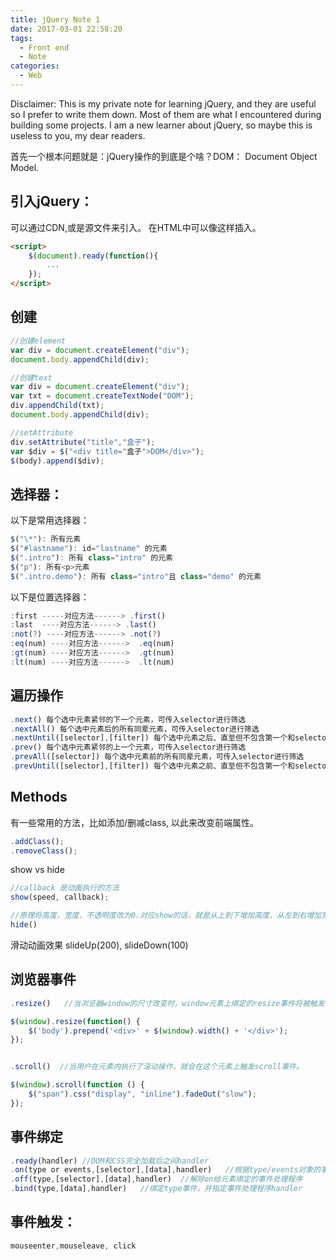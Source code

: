 ```yaml
---
title: jQuery Note 1
date: 2017-03-01 22:58:20
tags:
  - Front end
  - Note
categories:
  - Web
---
```


Disclaimer: This is my private note for learning jQuery, and they are useful so I prefer to write them down. Most of them are what I encountered during building some projects. I am a new learner about jQuery, so maybe this is useless to you, my dear readers.
<!--more-->

首先一个根本问题就是：jQuery操作的到底是个啥？DOM： Document Object Model.

## 引入jQuery：
可以通过CDN,或是源文件来引入。
在HTML中可以像这样插入。

```html
<script>
	$(document).ready(function(){
		...
	});
</script>

```
## 创建

```js
//创建element
var div = document.createElement("div");
document.body.appendChild(div);

//创建text
var div = document.createElement("div");
var txt = document.createTextNode("DOM");
div.appendChild(txt);
document.body.appendChild(div);

//setAttribute
div.setAttribute("title","盒子");
var $div = $("<div title="盒子">DOM</div>");
$(body).append($div);
```

## 选择器：
以下是常用选择器：

```js
$("\*"): 所有元素
$("#lastname"): id="lastname" 的元素
$(".intro"): 所有 class="intro" 的元素
$("p"): 所有<p>元素
$(".intro.demo"): 所有 class="intro"且 class="demo" 的元素
```

以下是位置选择器：

```js
:first -----对应方法------> .first()
:last  ----对应方法------> .last()
:not(?) ----对应方法------> .not(?)
:eq(num) ----对应方法------>  .eq(num)
:gt(num) ----对应方法------>  .gt(num)
:lt(num) ----对应方法------>  .lt(num)
```

## 遍历操作

```js
.next() 每个选中元素紧邻的下一个元素，可传入selector进行筛选
.nextAll() 每个选中元素后的所有同辈元素，可传入selector进行筛选
.nextUntil([selector],[filter]) 每个选中元素之后、直至但不包含第一个和selector匹配的元素，可传入filter进行筛选
.prev() 每个选中元素紧邻的上一个元素，可传入selector进行筛选
.prevAll([selector]) 每个选中元素前的所有同辈元素，可传入selector进行筛选
.prevUntil([selector],[filter]) 每个选中元素之前、直至但不包含第一个和selector匹配的元素，可传入filter进行筛选
```

## Methods
有一些常用的方法，比如添加/删减class, 以此来改变前端属性。

```js
.addClass();
.removeClass();
```

show vs hide

```js
//callback 是动画执行的方法
show(speed, callback);

//原理将高度，宽度，不透明度改为0.对应show的话，就是从上到下增加高度，从左到右增加宽度，从0-1增加不透明度。
hide()
```

滑动动画效果
slideUp(200), slideDown(100)

## 浏览器事件
```js
.resize()   //当浏览器window的尺寸改变时，window元素上绑定的resize事件将被触发

$(window).resize(function() {
    $('body').prepend('<div>' + $(window).width() + '</div>');
});


.scroll()  //当用户在元素内执行了滚动操作，就会在这个元素上触发scroll事件。

$(window).scroll(function () {
    $("span").css("display", "inline").fadeOut("slow");
});
```

## 事件绑定
```js
.ready(handler) //DOM和CSS完全加载后之间handler
.on(type or events,[selector],[data],handler)   //根据type/events对象的事件绑定多个事件处理程序
.off(type,[selector],[data],handler)  //解除on给元素绑定的事件处理程序
.bind(type,[data],handler)   //绑定type事件，并指定事件处理程序handler
```

## 事件触发：
```js
mouseenter,mouseleave, click
```
